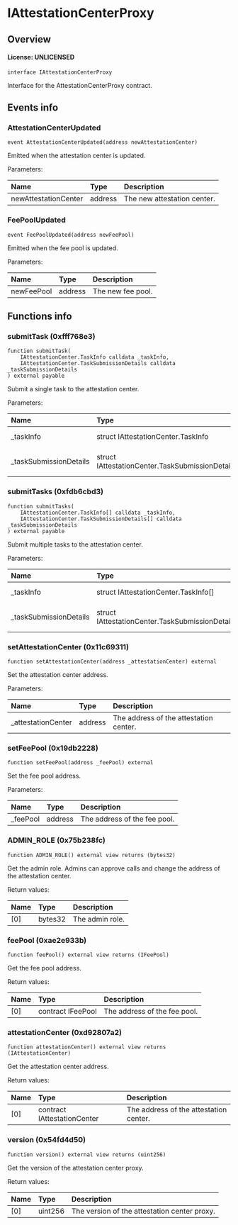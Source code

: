# IAttestationCenterProxy

## Overview

#### License: UNLICENSED

```solidity
interface IAttestationCenterProxy
```

Interface for the AttestationCenterProxy contract.
## Events info

### AttestationCenterUpdated

```solidity
event AttestationCenterUpdated(address newAttestationCenter)
```

Emitted when the attestation center is updated.


Parameters:

| Name                 | Type    | Description                 |
| :------------------- | :------ | :-------------------------- |
| newAttestationCenter | address | The new attestation center. |

### FeePoolUpdated

```solidity
event FeePoolUpdated(address newFeePool)
```

Emitted when the fee pool is updated.


Parameters:

| Name       | Type    | Description       |
| :--------- | :------ | :---------------- |
| newFeePool | address | The new fee pool. |

## Functions info

### submitTask (0xfff768e3)

```solidity
function submitTask(
    IAttestationCenter.TaskInfo calldata _taskInfo,
    IAttestationCenter.TaskSubmissionDetails calldata _taskSubmissionDetails
) external payable
```

Submit a single task to the attestation center.


Parameters:

| Name                   | Type                                            | Description                  |
| :--------------------- | :---------------------------------------------- | :--------------------------- |
| _taskInfo              | struct IAttestationCenter.TaskInfo              | The task information.        |
| _taskSubmissionDetails | struct IAttestationCenter.TaskSubmissionDetails | The task submission details. |

### submitTasks (0xfdb6cbd3)

```solidity
function submitTasks(
    IAttestationCenter.TaskInfo[] calldata _taskInfo,
    IAttestationCenter.TaskSubmissionDetails[] calldata _taskSubmissionDetails
) external payable
```

Submit multiple tasks to the attestation center.


Parameters:

| Name                   | Type                                              | Description                  |
| :--------------------- | :------------------------------------------------ | :--------------------------- |
| _taskInfo              | struct IAttestationCenter.TaskInfo[]              | The task information.        |
| _taskSubmissionDetails | struct IAttestationCenter.TaskSubmissionDetails[] | The task submission details. |

### setAttestationCenter (0x11c69311)

```solidity
function setAttestationCenter(address _attestationCenter) external
```

Set the attestation center address.


Parameters:

| Name               | Type    | Description                            |
| :----------------- | :------ | :------------------------------------- |
| _attestationCenter | address | The address of the attestation center. |

### setFeePool (0x19db2228)

```solidity
function setFeePool(address _feePool) external
```

Set the fee pool address.


Parameters:

| Name     | Type    | Description                  |
| :------- | :------ | :--------------------------- |
| _feePool | address | The address of the fee pool. |

### ADMIN_ROLE (0x75b238fc)

```solidity
function ADMIN_ROLE() external view returns (bytes32)
```

Get the admin role.
Admins can approve calls and change the address of the attestation center.


Return values:

| Name | Type    | Description     |
| :--- | :------ | :-------------- |
| [0]  | bytes32 | The admin role. |

### feePool (0xae2e933b)

```solidity
function feePool() external view returns (IFeePool)
```

Get the fee pool address.


Return values:

| Name | Type              | Description                  |
| :--- | :---------------- | :--------------------------- |
| [0]  | contract IFeePool | The address of the fee pool. |

### attestationCenter (0xd92807a2)

```solidity
function attestationCenter() external view returns (IAttestationCenter)
```

Get the attestation center address.


Return values:

| Name | Type                        | Description                            |
| :--- | :-------------------------- | :------------------------------------- |
| [0]  | contract IAttestationCenter | The address of the attestation center. |

### version (0x54fd4d50)

```solidity
function version() external view returns (uint256)
```

Get the version of the attestation center proxy.


Return values:

| Name | Type    | Description                                  |
| :--- | :------ | :------------------------------------------- |
| [0]  | uint256 | The version of the attestation center proxy. |

